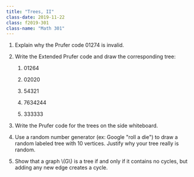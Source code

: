 ```yaml
---
title: "Trees, II"
class-date: 2019-11-22
class: f2019-301
class-name: "Math 301"
---
```


1.  Explain why the Prufer code 01274 is invalid.

2.  Write the Extended Prufer code and draw the corresponding tree:

    1.  01264
    
    2.  02020
    
    3.  54321
    
    4.  7634244
    
    5.  333333
    
3.  Write the Prufer code for the trees on the side whiteboard.
    
4.  Use a random number generator (ex: Google "roll a die") to draw
    a random labeled tree with 10 vertices. Justify why your tree really is
    random.

5.  Show that a graph \\(G\\) is a tree if and only if it contains no cycles,
    but adding any new edge creates a cycle.
